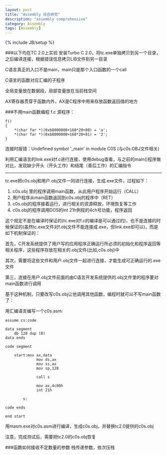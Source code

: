 ```yaml
---
layout: post
title: "Assembly 综合研究"
description: "assembly comprehensive"
category: Assembly
tags: [Assembly]
---
```

{% include JB/setup %}

###以下均在TC 2.0上实验
安装Turbo C 2.0，将tc.exe单独拷贝到另一个目录，之后编译连接，根据错误信息拷贝LIB文件到另一目录

C语言真正的入口不是main，main只是那个入口函数的一个call

C语言的函数对应汇编的子程序

全局变量放在数据段，局部变量放在当前栈空间

AX寄存器贯穿于函数内外，AX是C程序中用来存放函数返回值的地方

###不用main函数编程
f.c 源程序：

```
f()
{
	*(char far *)(0xb8000000+160*20+80) = 'a';
	*(char far *)(0xb8000000+160*20+81) = '2';
}
```
连接时报错：Undefined symbol '_main' in module C0S (与c0s.OBJ文件相关)

利用汇编语言的link.exe对f.c进行连接，使用debug查看，与之前的main()程序做对比，发现缺少开头（开头工作）和结尾（善后工作）的汇编指令

---
tc.exe把c0s.obj和用户.obj文件一同进行连接，生成.exe文件，过程如下：

1. c0s.obj 里的程序调用main函数，从此用户程序开始运行（CALL）
2. 用户程序从main函数返回到c0s.obj的程序中（RET）
3. c0s.obj的程序接着运行，进行相关的资源释放，环境恢复等工作
4. c0s.obj的程序调用DOS的int 21h例程的4ch号功能，程序返回

这个规定不是在编译时保证的(tc.exe对f.c的编译是可以通过的)，也不是连接的时候保证的(虽然tc.exe文件对f.obj文件不能连接成.exe，但link.exe却可以)，而是如下机制保证的：

首先，C开发系统提供了用户写的应用程序正确运行所必须的初始化和程序返回等相关程序，这些程序存放在相关的.obj文件(比如,c0s.obj)中

其次，需要将这些文件和用户.obj文件一起进行连接，才能生成可正确运行的.exe文件

第三，连接在用户.obj文件前面的由C语言开发系统提供的.obj文件里的程序要对main函数进行调用

基于这种机制，只要改写c0s.obj让他调用其他函数，编程时就可以不写main函数了：

用汇编语言编写一个c0s.asm:

```
assume cs:code

data segment
	db 128 dup (0)
data ends

code segment
	
	start:mov ax,data
			  mov ds,ax
			  mov ss,ax
			  mov sp,128
			  
			  call s
			  
			  mov ax,4c00h
			  int 21h
			  
		s:
		
code ends

end start
```
用masm.exe对c0s.asm进行编译，生成c0s.obj，并替换tc2.0提供的c0s.obj

注意，完成测试后，需要把tc2.0的c0s.obj恢复

###函数如何接收不定数量的参数
栈传递参数，依次压栈